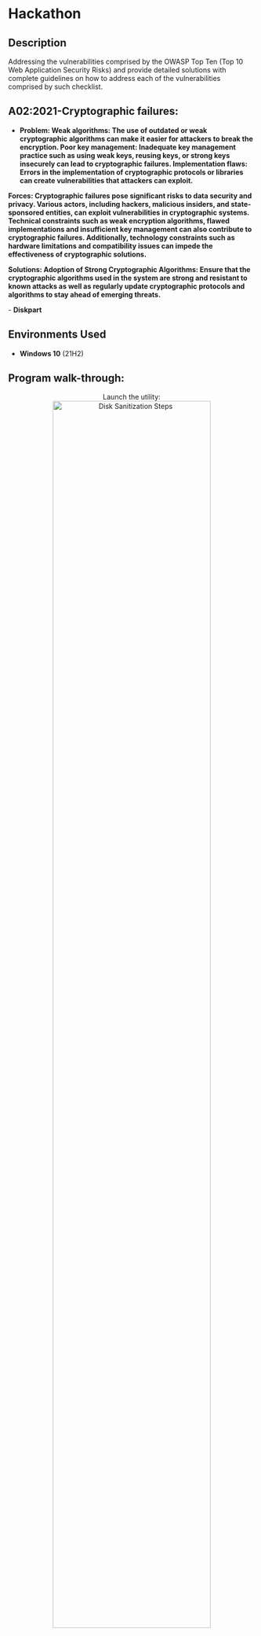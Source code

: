 <h1>Hackathon</h1>

<h2>Description</h2>
Addressing the vulnerabilities comprised by the OWASP Top Ten (Top 10 Web Application Security Risks) and provide detailed solutions with complete guidelines on how to 
address each of the vulnerabilities comprised by such checklist. 
<br />


<h2>A02:2021-Cryptographic failures:</h2>

- <b>Problem: 
Weak algorithms: The use of outdated or weak cryptographic  algorithms can make it easier for attackers to break the encryption.
Poor key management: Inadequate key management practice such as using weak keys, reusing keys, or strong keys insecurely can lead to cryptographic failures.
Implementation flaws: Errors in the implementation of cryptographic protocols or libraries can create vulnerabilities that attackers can exploit.

Forces:
Cryptographic failures pose significant risks to data security and privacy. Various actors, including hackers, malicious insiders, and state-sponsored entities, can exploit vulnerabilities in cryptographic systems. Technical constraints such as weak encryption algorithms, flawed implementations and insufficient key management can also contribute to cryptographic failures. Additionally, technology constraints such as hardware limitations and compatibility issues can impede the effectiveness of cryptographic solutions. 
 
Solutions:
Adoption of Strong Cryptographic Algorithms: Ensure that the cryptographic algorithms used in the system are strong and resistant to known attacks as well as regularly update cryptographic protocols and algorithms to stay ahead of emerging threats.

</b> 
- <b>Diskpart</b>

<h2>Environments Used </h2>

- <b>Windows 10</b> (21H2)

<h2>Program walk-through:</h2>

<p align="center">
Launch the utility: <br/>
<img src="https://i.imgur.com/AT5bdmH.png" height="80%" width="80%" alt="Disk Sanitization Steps"/>
<br />
<br />
Select the disk:  <br/>
<img src="" height="80%" width="80%" alt="Disk Sanitization Steps"/>
<br />
<br />
Enter the number of passes: <br/>
<img src="https://i.imgur.com/nCIbXbg.png" height="80%" width="80%" alt="Disk Sanitization Steps"/>
<br />
<br />
Confirm your selection:  <br/>
<img src="https://i.imgur.com/cdFHBiU.png" height="80%" width="80%" alt="Disk Sanitization Steps"/>
<br />
<br />
Wait for process to complete (may take some time):  <br/>
<img src="https://i.imgur.com/JL945Ga.png" height="80%" width="80%" alt="Disk Sanitization Steps"/>
<br />
<br />
Sanitization complete:  <br/>
<img src="https://i.imgur.com/K71yaM2.png" height="80%" width="80%" alt="Disk Sanitization Steps"/>
<br />
<br />
Observe the wiped disk:  <br/>
<img src="https://i.imgur.com/AeZkvFQ.png" height="80%" width="80%" alt="Disk Sanitization Steps"/>
</p>

<!--
 ```diff
- text in red
+ text in green
! text in orange
# text in gray
@@ text in purple (and bold)@@
```
--!>
